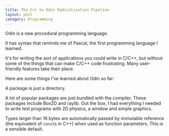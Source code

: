 ```yaml
---
title: The C++ to Odin Radicalization Pipeline
layout: post
category: Programming
---
```


Odin is a new procedural programming language.

It has syntax that reminds me of Pascal, the first programming language I learned.

It's for writing the sort of applications you could write in C/C++, but without some of the things that can make C/C++ code frustrating. Many user-friendly features take their place.

Here are some things I've learned about Odin so far:

A package is just a directory.

A lot of popular packages are just bundled with the compiler. These packages include Box2D and raylib. Out the box, I had everything I needed to write test programs with 2D physics, a window and simple graphics.

Types larger than 16 bytes are automatically passed by immutable reference (the equivalent of `const&` in C++) when used as function parameters. This is a sensible default. 
